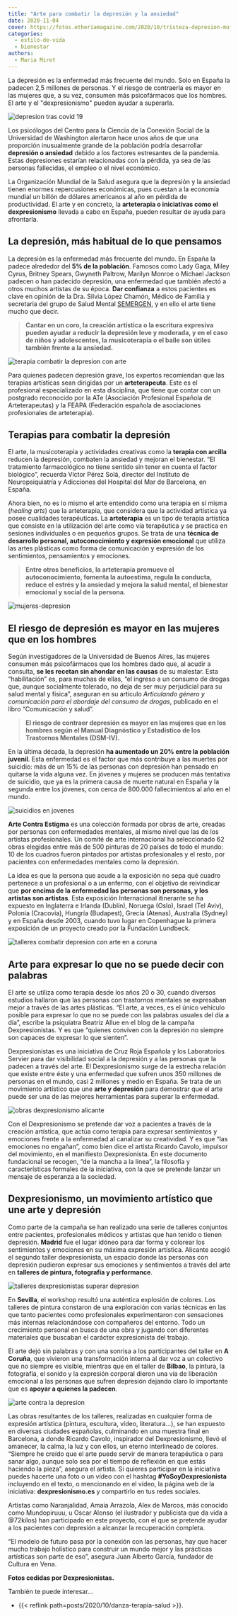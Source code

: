 ```yaml
---
title: "Arte para combatir la depresión y la ansiedad"
date: 2020-11-04
cover: https://fotos.etheriamagazine.com/2020/10/tristeza-depresion-mujres.jpg
categories: 
  - estilo-de-vida
  - bienestar
authors: 
  - Maria Miret
---
```


La depresión es la enfermedad más frecuente del mundo. Solo en España la padecen 2,5 
millones de personas. Y el riesgo de contraerla es mayor en las mujeres que, a su vez, 
consumen más psicofármacos que los hombres. El arte y el "dexpresionismo" pueden ayudar 
a superarla. 

![depresion tras covid 19](https://fotos.etheriamagazine.com/2020/10/tristeza-depresion-mujres.jpg "La próxima epidemia puede ser la de depresión. © Anthony Tran")

Los psicólogos del Centro para la Ciencia de la Conexión Social de la Universidad de 
Washington alertaron hace unos años de que una proporción inusualmente grande de la 
población podría desarrollar **depresión o ansiedad** debido a los factores estresantes 
de la pandemia. Estas depresiones estarían relacionadas con la pérdida, ya sea de las 
personas fallecidas, el empleo o el nivel económico. 

La Organización Mundial de la Salud asegura que la depresión y la ansiedad tienen 
enormes repercusiones económicas, pues cuestan a la economía mundial un billón de 
dólares americanos al año en pérdida de productividad. El arte y en concreto, la 
**arteterapia o iniciativas como el dexpresionismo** llevada a cabo en España, pueden 
resultar de ayuda para afrontarla. 

## La depresión, más habitual de lo que pensamos

La depresión es la enfermedad más frecuente del mundo. En España la padece alrededor del 
**5% de la población**. Famosos como Lady Gaga, Miley Cyrus, Britney Spears, Gwyneth 
Paltrow, Marilyn Monroe o Michael Jackson padecen o han padecido depresión, una 
enfermedad que también afectó a otros muchos artistas de su época. **Dar confianza** a 
estos pacientes es clave en opinión de la Dra. Silvia López Chamón, Médico de Familia y 
secretaria del grupo de Salud Mental [SEMERGEN](https://www.semergen.es/), y en ello el 
arte tiene mucho que decir. 

> **Cantar en un coro, la creación artística o la escritura expresiva pueden ayudar a 
> reducir la depresión leve y moderada, y en el caso de niños y adolescentes, la 
> musicoterapia o el baile son útiles también frente a la ansiedad.** 

![terapia combatir la depresion con arte](https://fotos.etheriamagazine.com/2020/10/arte-superar-depresion.jpg "Terapias para superar la depresión con arte.")

Para quienes padecen depresión grave, los expertos recomiendan que las terapias 
artísticas sean dirigidas por un **arteterapeuta**. Este es el profesional especializado 
en esta disciplina, que tiene que contar con un postgrado reconocido por la ATe 
(Asociación Profesional Española de Arteterapeutas) y la FEAPA (Federación española de 
asociaciones profesionales de arteterapia). 

## Terapias para combatir la depresión

El arte, la musicoterapia y actividades creativas como la **terapia con arcilla** 
reducen la depresión, combaten la ansiedad y mejoran el bienestar. “El tratamiento 
farmacológico no tiene sentido sin tener en cuenta el factor biológico”, recuerda Víctor 
Pérez Solá, director del Instituto de Neuropsiquiatría y Adicciones del Hospital del Mar 
de Barcelona, en España. 

Ahora bien, no es lo mismo el arte entendido como una terapia en sí misma (_healing 
arts_) que la arteterapia, que considera que la actividad artística ya posee cualidades 
terapéuticas. La **arteterapia** es un tipo de terapia artística que consiste en la 
utilización del arte como vía terapéutica y se practica en sesiones individuales o en 
pequeños grupos. Se trata de una **técnica de desarrollo personal, autoconocimiento y 
expresión emocional** que utiliza las artes plásticas como forma de comunicación y 
expresión de los sentimientos, pensamientos y emociones. 

> **Entre otros beneficios, la arteterapia promueve el autoconocimiento, fomenta la 
> autoestima, regula la conducta, reduce el estrés y la ansiedad y mejora la salud mental, 
> el bienestar emocional y social de la persona.** 

![mujeres-depresion](https://fotos.etheriamagazine.com/2020/10/combatir-depresion-mujeres.jpg "La depresión es más frecuente en las mujeres. © Anthony Tran")

## El riesgo de depresión es mayor en las mujeres que en los hombres

Según investigadores de la Universidad de Buenos Aires, las mujeres consumen más 
psicofármacos que los hombres dado que, al acudir a consulta, **se les recetan sin 
ahondar en las causas** de su malestar. Esta “habilitación” es, para muchas de ellas, 
“el ingreso a un consumo de drogas que, aunque socialmente tolerado, no deja de ser muy 
perjudicial para su salud mental y física”, aseguran en su artículo _Articulando género 
y comunicación para el abordaje del consumo de drogas_, publicado en el libro 
“Comunicación y salud”. 

> **El riesgo de contraer depresión es mayor en las mujeres que en los hombres según el 
> Manual Diagnóstico y Estadístico de los Trastornos Mentales (DSM-IV).** 

En la última década, la depresión **ha aumentado un 20% entre la población juvenil**. 
Esta enfermedad es el factor que más contribuye a las muertes por suicidio: más de un 
15% de las personas con depresión han pensado en quitarse la vida alguna vez. En jóvenes 
y mujeres se producen más tentativa de suicidio, que ya es la primera causa de muerte 
natural en España y la segunda entre los jóvenes, con cerca de 800.000 fallecimientos al 
año en el mundo. 

![suicidios en jovenes](https://fotos.etheriamagazine.com/2020/10/depresion-adolescentes.jpg "La segunda causa de muerte natural entre los jóvenes es el suicidio. © Elijah M. Henderson")

**Arte Contra Estigma** es una colección formada por obras de arte, creadas por personas 
con enfermedades mentales, al mismo nivel que las de los artistas profesionales. Un 
comité de arte internacional ha seleccionado 62 obras elegidas entre más de 500 pinturas 
de 20 países de todo el mundo: 10 de los cuadros fueron pintados por artistas 
profesionales y el resto, por pacientes con enfermedades mentales como la depresión. 

La idea es que la persona que acude a la exposición no sepa qué cuadro pertenece a un 
profesional o a un enfermo, con el objetivo de reivindicar que **por encima de la 
enfermedad las personas son personas, y los artistas son artistas**. Esta exposición 
Internacional itinerante se ha expuesto en Inglaterra e Irlanda (Dublín), Noruega 
(Oslo), Israel (Tel Aviv), Polonia (Cracovia), Hungría (Budapest), Grecia (Atenas), 
Australia (Sydney) y en España desde 2003, cuando tuvo lugar en Copenhague la primera 
exposición de un proyecto creado por la Fundación Lundbeck. 

![talleres combatir depresion con arte en a coruna](https://fotos.etheriamagazine.com/2020/10/taller-dexpresionismo-A-Coruña.jpg "Taller Dexpresionismo en A Coruña.")

## Arte para expresar lo que no se puede decir con palabras

El arte se utiliza como terapia desde los años 20 o 30, cuando diversos estudios 
hallaron que las personas con trastornos mentales se expresaban mejor a través de las 
artes plásticas. “El arte, a veces, es el único vehículo posible para expresar lo que no 
se puede con las palabras usuales del día a día”, escribe la psiquiatra Beatriz Allue en 
el blog de la campaña Dexpresionistas. Y es que “quienes conviven con la depresión no 
siempre son capaces de expresar lo que sienten”. 

Dexpresionistas es una iniciativa de Cruz Roja Española y los Laboratorios Servier para 
dar visibilidad social a la depresión y a las personas que la padecen a través del arte. 
El Dexpresionismo surge de la estrecha relación que existe entre éste y una enfermedad 
que sufren unos 350 millones de personas en el mundo, casi 2 millones y medio en España. 
Se trata de un movimiento artístico que une **arte y depresión** para demostrar que el 
arte puede ser una de las mejores herramientas para superar la enfermedad. 

![obras dexpresionismo alicante](https://fotos.etheriamagazine.com/2020/10/Dexpresionismo-Alicante.jpg "Obra de un taller de Dexpresionismo en Alicante.")

Con el Dexpresionismo se pretende dar voz a pacientes a través de la creación artística, 
que actúa como terapia para expresar sentimientos y emociones frente a la enfermedad al 
canalizar su creatividad. Y es que “las emociones no engañan”, como bien dice el artista 
Ricardo Cavolo, impulsor del movimiento, en el manifiesto Dexpresionista. En este 
documento fundacional se recogen, “de la mancha a la línea”, la filosofía y 
características formales de la iniciativa, con la que se pretende lanzar un mensaje de 
esperanza a la sociedad. 

## Dexpresionismo, un movimiento artístico que une arte y depresión

Como parte de la campaña se han realizado una serie de talleres conjuntos entre 
pacientes, profesionales médicos y artistas que han tenido o tienen depresión. 
**Madrid** fue el lugar idóneo para dar forma y colorear los sentimientos y emociones en 
su máxima expresión artística. Alicante acogió el segundo taller dexpresionista, un 
espacio donde las personas con depresión pudieron expresar sus emociones y sentimientos 
a través del arte en **talleres de pintura, fotografía y performance**. 

![talleres dexpresionistas superar depresion](https://fotos.etheriamagazine.com/2020/10/talleres-sevilla.jpg "pTalleres terapéuticos Dexpresionistas para superar la depresión en Sevilla.")

En **Sevilla**, el workshop resultó una auténtica explosión de colores. Los talleres de 
pintura constaron de una exploración con varias técnicas en las que tanto pacientes como 
profesionales experimentaron con sensaciones más internas relacionándose con compañeros 
del entorno. Todo un crecimiento personal en busca de una obra y jugando con diferentes 
materiales que buscaban el carácter expresionista del trabajo. 

El arte dejó sin palabras y con una sonrisa a los participantes del taller en **A 
Coruña**, que vivieron una transformación interna al dar voz a un colectivo que no 
siempre es visible, mientras que en el taller de **Bilbao**, la pintura, la fotografía, 
el sonido y la expresión corporal dieron una vía de liberación emocional a las personas 
que sufren depresión dejando claro lo importante que es **apoyar a quienes la padecen**. 

![arte contra la depresion](https://fotos.etheriamagazine.com/2020/10/obra-arte-dexpresionismo-depresion.jpg "Obra de arte resultante de un taller Dexpresionismo.")

Las obras resultantes de los talleres, realizadas en cualquier forma de expresión 
artística (pintura, escultura, vídeo, literatura…), se han expuesto en diversas ciudades 
españolas, culminando en una muestra final en Barcelona, a donde Ricardo Cavolo, 
inspirador del Dexpresionismo, llevó el amanecer, la calma, la luz y con ellos, un 
eterno interlineado de colores. “Siempre he creído que el arte puede servir de manera 
terapéutica o para sanar algo, aunque solo sea por el tiempo de reflexión en que estás 
haciendo la pieza”, asegura el artista. Si quieres participar en la iniciativa puedes 
hacerte una foto o un vídeo con el hashtag **#YoSoyDexpresionista** incluyendo en el 
texto, o mencionando en el vídeo, la página web de la iniciativa: **dexpresionismo.es** 
y compartirlo en tus redes sociales. 

Artistas como Naranjalidad, Amaia Arrazola, Alex de Marcos, más conocido como 
Mundopiruuu, u Oscar Alonso (el ilustrador y publicista que da vida a @72kilos) han 
participado en este proyecto, con el que se pretende ayudar a los pacientes con 
depresión a alcanzar la recuperación completa. 

“El modelo de futuro pasa por la conexión con las personas, hay que hacer mucho trabajo 
holístico para construir un mundo mejor y las prácticas artísticas son parte de eso”, 
asegura Juan Alberto García, fundador de Cultura en Vena. 

**Fotos cedidas por Dexpresionistas.** 

También te puede interesar... 

- {{< reflink path=posts/2020/10/danza-terapia-salud >}}.
